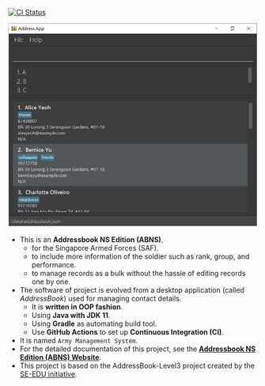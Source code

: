 
[![CI Status](https://github.com/tototto/tp2/workflows/Java%20CI/badge.svg)](https://github.com/tototto/tp2/actions)


![Ui](docs/images/Ui.png)

* This is an **Addressbook NS Edition (ABNS)**.<br>
  * for the Singapore Armed Forces (SAF).
  * to include more information of the soldier such as rank, group, and performance.
  * to manage records as a bulk without the hassle of editing records one by one.
* The software of project is evolved from a desktop application (called _AddressBook_) used for managing contact details.
  * It is **written in OOP fashion**. 
  * Using **Java with JDK 11**.
  * Using **Gradle** as automating build tool.
  * Use **GitHub Actions** to set up **Continuous Integration (CI)**.
* It is named `Army Management System`.
* For the detailed documentation of this project, see the **[Addressbook NS Edition (ABNS) Website](https://ay2021s2-tic4002-f18-3.github.io/tp2)**.
* This project is based on the AddressBook-Level3 project created by the [SE-EDU initiative](https://se-education.org).
